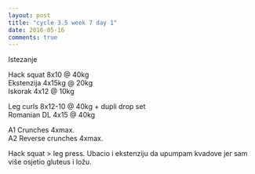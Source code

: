 ```yaml
---
layout: post
title: "cycle 3.5 week 7 day 1"
date: 2016-05-16
comments: true
---
```


Istezanje

Hack squat 8x10 @ 40kg  
Ekstenzija 4x15kg @ 20kg       
Iskorak 4x12 @ 10kg  

Leg curls 8x12-10 @ 40kg + dupli drop set   
Romanian DL 4x15 @ 40kg  

A1 Crunches 4xmax.  
A2 Reverse crunches 4xmax.  

Hack squat > leg press. Ubacio i ekstenziju da upumpam kvadove jer sam više osjetio gluteus i ložu. 
